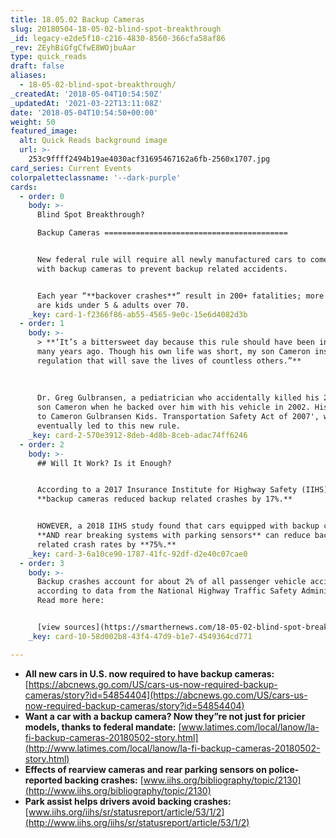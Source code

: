 ```yaml
---
title: 18.05.02 Backup Cameras
slug: 20180504-18-05-02-blind-spot-breakthrough
_id: legacy-e2de5f10-c216-4830-8560-366cfa58af86
_rev: ZEyhBiGfgCfwE8WOjbuAar
type: quick_reads
draft: false
aliases:
  - 18-05-02-blind-spot-breakthrough/
_createdAt: '2018-05-04T10:54:50Z'
_updatedAt: '2021-03-22T13:11:08Z'
date: '2018-05-04T10:54:50+00:00'
weight: 50
featured_image:
  alt: Quick Reads background image
  url: >-
    253c9ffff2494b19ae4030acf31695467162a6fb-2560x1707.jpg
card_series: Current Events
colorpaletteclassname: '--dark-purple'
cards:
  - order: 0
    body: >-
      Blind Spot Breakthrough?  

      Backup Cameras =========================================


      New federal rule will require all newly manufactured cars to come equipped
      with backup cameras to prevent backup related accidents.


      Each year “**backover crashes**” result in 200+ fatalities; more than 50%
      are kids under 5 & adults over 70.
    _key: card-1-f2366f86-ab55-4565-9e0c-15e6d4082d3b
  - order: 1
    body: >-
      > **‘It’s a bittersweet day because this rule should have been in place
      many years ago. Though his own life was short, my son Cameron inspired a
      regulation that will save the lives of countless others.”**  
        
        
        
      Dr. Greg Gulbransen, a pediatrician who accidentally killed his 2-year-old
      son Cameron when he backed over him with his vehicle in 2002. His work led
      to Cameron Gulbransen Kids. Transportation Safety Act of 2007', which
      eventually led to this new rule.
    _key: card-2-570e3912-8deb-4d8b-8ceb-adac74ff6246
  - order: 2
    body: >-
      ## Will It Work? Is it Enough?


      According to a 2017 Insurance Institute for Highway Safety (IIHS) study,
      **backup cameras reduced backup related crashes by 17%.**


      HOWEVER, a 2018 IIHS study found that cars equipped with backup cameras
      **AND rear breaking systems with parking sensors** can reduce backup
      related crash rates by **75%.**
    _key: card-3-6a10ce90-1787-41fc-92df-d2e40c07cae0
  - order: 3
    body: >-
      Backup crashes account for about 2% of all passenger vehicle accidents,
      according to data from the National Highway Traffic Safety Administration.
      Read more here:


      [view sources](https://smarthernews.com/18-05-02-blind-spot-breakthrough/)
    _key: card-10-58d002b8-43f4-47d9-b1e7-4549364cd771

---
```

* **All new cars in U.S. now required to have backup cameras:** [https://abcnews.go.com/US/cars-us-now-required-backup-cameras/story?id=54854404](https://abcnews.go.com/US/cars-us-now-required-backup-cameras/story?id=54854404)
* **Want a car with a backup camera? Now they”re not just for pricier models, thanks to federal mandate:** [www.latimes.com/local/lanow/la-fi-backup-cameras-20180502-story.html](http://www.latimes.com/local/lanow/la-fi-backup-cameras-20180502-story.html)
* **Effects of rearview cameras and rear parking sensors on police-reported backing crashes:** [www.iihs.org/bibliography/topic/2130](http://www.iihs.org/bibliography/topic/2130)
* **Park assist helps drivers avoid backing crashes:** [www.iihs.org/iihs/sr/statusreport/article/53/1/2](http://www.iihs.org/iihs/sr/statusreport/article/53/1/2)
